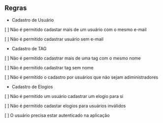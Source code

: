 ## Regras

- Cadastro de Usuário

[ ] Não é permitido cadastar mais de um usuário com o mesmo e-mail

[ ] Não é permitido cadastrar usuário sem e-mail

- Cadastro de TAG

[ ] Não é permitido cadastrar mais de uma tag com o mesmo nome

[ ] Não é permitido cadastrar tag sem nome

[ ] Não é permitido o cadastro por usuários que não sejam adiministradores

- Cadastro de Elogios

[ ] Não é permitido um usuário cadastrar um elogio para si 

[ ] Não é permitido cadastar elogios para usuários inválidos

[ ] O usuário precisa estar autenticado na aplicação
